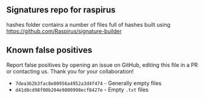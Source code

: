 ## Signatures repo for raspirus
hashes folder contains a number of files full of hashes
built using https://github.com/Raspirus/signature-builder

## Known false positives
Report false positives by opening an issue on GitHub, editing this file in a PR or contacting us. Thank you for your collaboration!
- `7dea362b3fac8e00956a4952a3d4f474` - Generally empty files
- `d41d8cd98f00b204e9800998ecf8427e` - Empty `.txt` files
